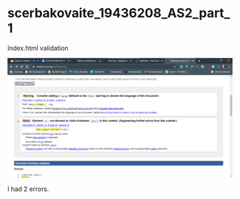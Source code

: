 # scerbakovaite_19436208_AS2_part_1

Index.html validation

<img src="screenshots/index.png"/>

I had 2 errors.